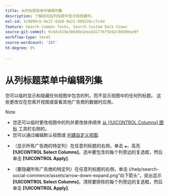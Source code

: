 ```yaml
---
title: 从列标题菜单中编辑列集
description: 了解如何在列标题中显示和隐藏列。
exl-id: 3c9099cb-9a27-41b0-9e21-089226cc7c4d
feature: Search Common Tasks, Search Custom Data Views
source-git-commit: 9c4dcb19e386d8e1eea541776f5b92c9d500ae9f
workflow-type: tm+mt
source-wordcount: '187'
ht-degree: 0%

---
```


# 从列标题菜单中编辑列集

您可以临时显示和隐藏任何视图中包含的列，而不显示视图中的任何列标题。 这些更改仅在您离开视图或查看其他广告商的数据时应用。

>[!NOTE]
>
>* 您还可以临时更改视图中的列并更改排序顺序 [从 [!UICONTROL Columns] 图标](/help/search-social-commerce/common-tasks/data-views/ad-hoc-settings/column-set-edit-sort-icon.md) 工具栏右侧的。
>* 您可以通过编辑默认视图或 [创建自定义视图](/help/search-social-commerce/common-tasks/data-views/custom-default-views-manage.md#create-custom-view).

* （显示所有广告商的特定列）在任意列标题的右侧，单击 ![向下箭头](/help/search-social-commerce/assets/arrow-down-expand.png "向下箭头")，高亮 **[!UICONTROL Select Columns]**，选中要包含的每个列旁边的复选框，然后单击 **[!UICONTROL Apply]**.

* （要隐藏所有广告商的特定列）在任意列标题的右侧，单击 (/help/search-social-commerce/assets/arrow-down-expand.png“向下箭头”，突出显示 **[!UICONTROL Select Columns]**，清除要排除的每个列旁边的复选框，然后单击 **[!UICONTROL Apply]**.
